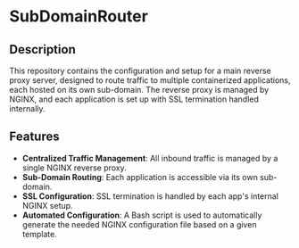 # SubDomainRouter

## Description

This repository contains the configuration and setup for a main reverse proxy server, designed to route traffic to multiple containerized applications, each hosted on its own sub-domain. The reverse proxy is managed by NGINX, and each application is set up with SSL termination handled internally.

## Features

- **Centralized Traffic Management**: All inbound traffic is managed by a single NGINX reverse proxy.
- **Sub-Domain Routing**: Each application is accessible via its own sub-domain.
- **SSL Configuration**: SSL termination is handled by each app's internal NGINX setup.
- **Automated Configuration**: A Bash script is used to automatically generate the needed NGINX configuration file based on a given template.